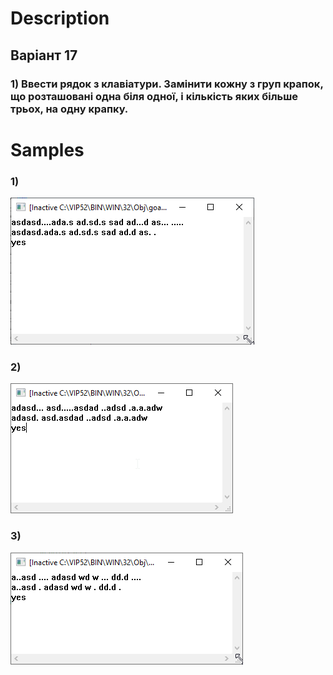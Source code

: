 # Description
## Варіант 17
### 1) Ввести рядок з клавіатури. Замінити кожну з груп крапок, що розташовані одна біля одної, і кількість яких більше трьох, на одну крапку.

# Samples
### 1) 
![Image](images/sample1.png)
### 2) 
![Image](images/sample2.png)
### 3) 
![Image](images/sample3.png)